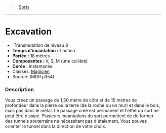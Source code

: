 ﻿> [Sorts](hd_spells.md)

---

# Excavation

-  Transmutation de niveau 8
- **Temps d'incantation :** 1 action
- **Portée :** 18 mètres
- **Composantes :** V, S, M (une cuillère)</Components-->
- **Durée :** instantanée
- Classes: [Magicien](hd_wizard.md)
- Source: (MDR p354)

### Description

Vous créez un passage de 1,50 mètre de côté et de 15 mètres de profondeur dans la pierre ou la terre (de la roche ou un mur) et dans le bois, mais pas dans le métal. Le passage créé est permanent et l'effet du sort ne peut être dissipé. Plusieurs incantations du sort permettent de de former des tunnels souterrains ne nécessitant pas d'étaiement. Vous pouvez orienter le tunnel dans la direction de votre choix.

